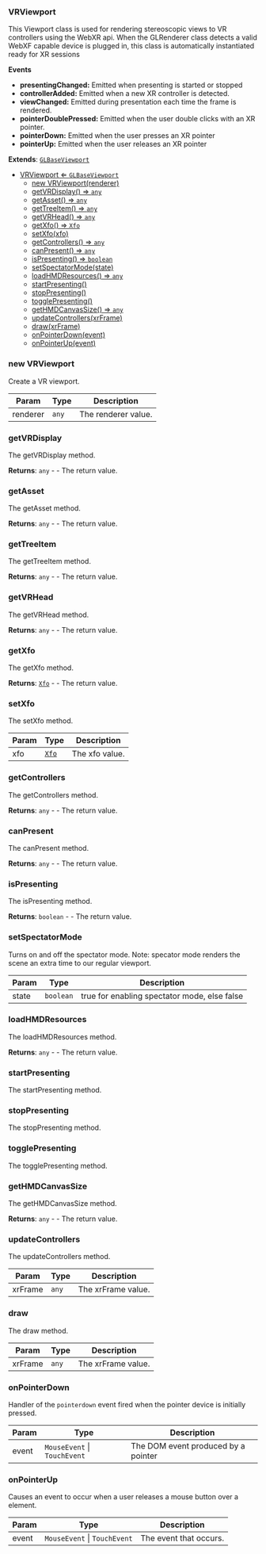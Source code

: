 <a name="VRViewport"></a>

### VRViewport 
This Viewport class is used for rendering stereoscopic views to VR controllers using the WebXR api.
 When the GLRenderer class detects a valid WebXF capable device is plugged in, this class is automatically
 instantiated ready for XR sessions

**Events**
* **presentingChanged:** Emitted when presenting is started or stopped
* **controllerAdded:** Emitted when a new XR controller is detected.
* **viewChanged:** Emitted during presentation each time the frame is rendered.
* **pointerDoublePressed:** Emitted when the user double clicks with an XR pointer.
* **pointerDown:** Emitted when the user presses an XR pointer
* **pointerUp:** Emitted when the user releases an XR pointer


**Extends**: <code>[GLBaseViewport](api/Renderer\GLBaseViewport.md)</code>  

* [VRViewport ⇐ <code>GLBaseViewport</code>](#VRViewport)
    * [new VRViewport(renderer)](#new-VRViewport)
    * [getVRDisplay() ⇒ <code>any</code>](#getVRDisplay)
    * [getAsset() ⇒ <code>any</code>](#getAsset)
    * [getTreeItem() ⇒ <code>any</code>](#getTreeItem)
    * [getVRHead() ⇒ <code>any</code>](#getVRHead)
    * [getXfo() ⇒ <code>Xfo</code>](#getXfo)
    * [setXfo(xfo)](#setXfo)
    * [getControllers() ⇒ <code>any</code>](#getControllers)
    * [canPresent() ⇒ <code>any</code>](#canPresent)
    * [isPresenting() ⇒ <code>boolean</code>](#isPresenting)
    * [setSpectatorMode(state)](#setSpectatorMode)
    * [loadHMDResources() ⇒ <code>any</code>](#loadHMDResources)
    * [startPresenting()](#startPresenting)
    * [stopPresenting()](#stopPresenting)
    * [togglePresenting()](#togglePresenting)
    * [getHMDCanvasSize() ⇒ <code>any</code>](#getHMDCanvasSize)
    * [updateControllers(xrFrame)](#updateControllers)
    * [draw(xrFrame)](#draw)
    * [onPointerDown(event)](#onPointerDown)
    * [onPointerUp(event)](#onPointerUp)

<a name="new_VRViewport_new"></a>

### new VRViewport
Create a VR viewport.


| Param | Type | Description |
| --- | --- | --- |
| renderer | <code>any</code> | The renderer value. |

<a name="VRViewport+getVRDisplay"></a>

### getVRDisplay
The getVRDisplay method.


**Returns**: <code>any</code> - - The return value.  
<a name="VRViewport+getAsset"></a>

### getAsset
The getAsset method.


**Returns**: <code>any</code> - - The return value.  
<a name="VRViewport+getTreeItem"></a>

### getTreeItem
The getTreeItem method.


**Returns**: <code>any</code> - - The return value.  
<a name="VRViewport+getVRHead"></a>

### getVRHead
The getVRHead method.


**Returns**: <code>any</code> - - The return value.  
<a name="VRViewport+getXfo"></a>

### getXfo
The getXfo method.


**Returns**: <code>[Xfo](api/Math\Xfo.md)</code> - - The return value.  
<a name="VRViewport+setXfo"></a>

### setXfo
The setXfo method.



| Param | Type | Description |
| --- | --- | --- |
| xfo | <code>[Xfo](api/Math\Xfo.md)</code> | The xfo value. |

<a name="VRViewport+getControllers"></a>

### getControllers
The getControllers method.


**Returns**: <code>any</code> - - The return value.  
<a name="VRViewport+canPresent"></a>

### canPresent
The canPresent method.


**Returns**: <code>any</code> - - The return value.  
<a name="VRViewport+isPresenting"></a>

### isPresenting
The isPresenting method.


**Returns**: <code>boolean</code> - - The return value.  
<a name="VRViewport+setSpectatorMode"></a>

### setSpectatorMode
Turns on and off the spectator mode.
Note: specator mode renders the scene an extra time to our regular viewport.



| Param | Type | Description |
| --- | --- | --- |
| state | <code>boolean</code> | true for enabling spectator mode, else false |

<a name="VRViewport+loadHMDResources"></a>

### loadHMDResources
The loadHMDResources method.


**Returns**: <code>any</code> - - The return value.  
<a name="VRViewport+startPresenting"></a>

### startPresenting
The startPresenting method.


<a name="VRViewport+stopPresenting"></a>

### stopPresenting
The stopPresenting method.


<a name="VRViewport+togglePresenting"></a>

### togglePresenting
The togglePresenting method.


<a name="VRViewport+getHMDCanvasSize"></a>

### getHMDCanvasSize
The getHMDCanvasSize method.


**Returns**: <code>any</code> - - The return value.  
<a name="VRViewport+updateControllers"></a>

### updateControllers
The updateControllers method.



| Param | Type | Description |
| --- | --- | --- |
| xrFrame | <code>any</code> | The xrFrame value. |

<a name="VRViewport+draw"></a>

### draw
The draw method.



| Param | Type | Description |
| --- | --- | --- |
| xrFrame | <code>any</code> | The xrFrame value. |

<a name="VRViewport+onPointerDown"></a>

### onPointerDown
Handler of the `pointerdown` event fired when the pointer device is initially pressed.



| Param | Type | Description |
| --- | --- | --- |
| event | <code>MouseEvent</code> \| <code>TouchEvent</code> | The DOM event produced by a pointer |

<a name="VRViewport+onPointerUp"></a>

### onPointerUp
Causes an event to occur when a user releases a mouse button over a element.



| Param | Type | Description |
| --- | --- | --- |
| event | <code>MouseEvent</code> \| <code>TouchEvent</code> | The event that occurs. |

